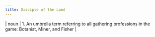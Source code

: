 ```yaml
---
title: Disciple of the Land
---
```

| noun | 1.  	An umbrella term referring to all gathering professions in the game: Botanist, Miner, and Fisher	|